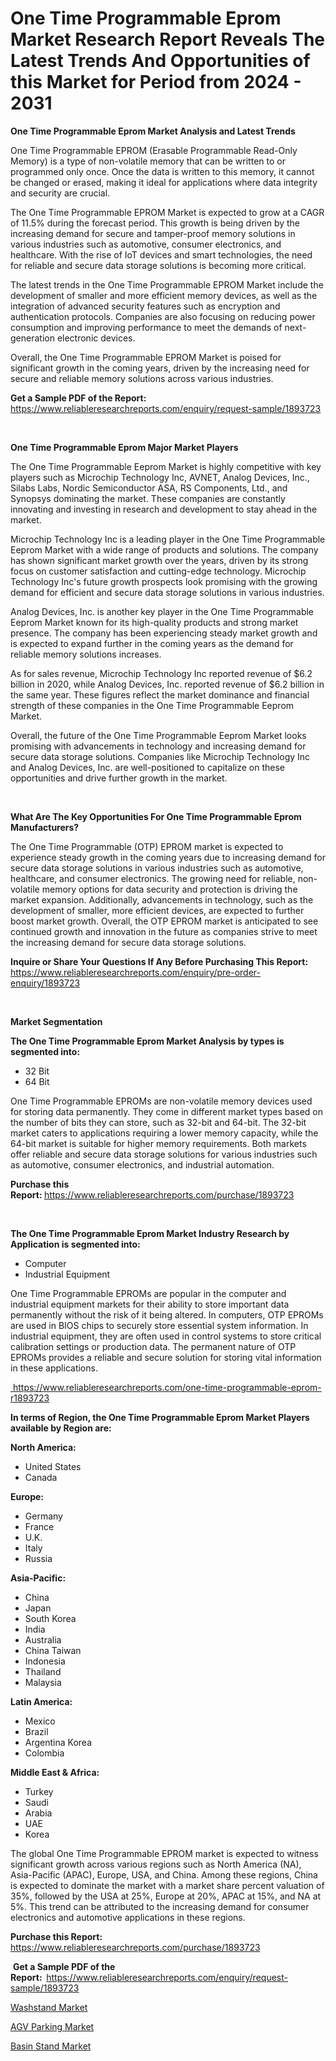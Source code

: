 <p><h1>One Time Programmable Eprom Market Research Report Reveals The Latest Trends And Opportunities of this Market for Period from 2024 - 2031</h1></p><p><strong>One Time Programmable Eprom Market Analysis and Latest Trends</strong></p>
<p><p>One Time Programmable EPROM (Erasable Programmable Read-Only Memory) is a type of non-volatile memory that can be written to or programmed only once. Once the data is written to this memory, it cannot be changed or erased, making it ideal for applications where data integrity and security are crucial.</p><p>The One Time Programmable EPROM Market is expected to grow at a CAGR of 11.5% during the forecast period. This growth is being driven by the increasing demand for secure and tamper-proof memory solutions in various industries such as automotive, consumer electronics, and healthcare. With the rise of IoT devices and smart technologies, the need for reliable and secure data storage solutions is becoming more critical.</p><p>The latest trends in the One Time Programmable EPROM Market include the development of smaller and more efficient memory devices, as well as the integration of advanced security features such as encryption and authentication protocols. Companies are also focusing on reducing power consumption and improving performance to meet the demands of next-generation electronic devices.</p><p>Overall, the One Time Programmable EPROM Market is poised for significant growth in the coming years, driven by the increasing need for secure and reliable memory solutions across various industries.</p></p>
<p><strong>Get a Sample PDF of the Report:&nbsp;</strong> <a href="https://www.reliableresearchreports.com/enquiry/request-sample/1893723">https://www.reliableresearchreports.com/enquiry/request-sample/1893723</a></p>
<p>&nbsp;</p>
<p><strong>One Time Programmable Eprom Major Market Players</strong></p>
<p><p>The One Time Programmable Eeprom Market is highly competitive with key players such as Microchip Technology Inc, AVNET, Analog Devices, Inc., Silabs Labs, Nordic Semiconductor ASA, RS Components, Ltd., and Synopsys dominating the market. These companies are constantly innovating and investing in research and development to stay ahead in the market.</p><p>Microchip Technology Inc is a leading player in the One Time Programmable Eeprom Market with a wide range of products and solutions. The company has shown significant market growth over the years, driven by its strong focus on customer satisfaction and cutting-edge technology. Microchip Technology Inc's future growth prospects look promising with the growing demand for efficient and secure data storage solutions in various industries.</p><p>Analog Devices, Inc. is another key player in the One Time Programmable Eeprom Market known for its high-quality products and strong market presence. The company has been experiencing steady market growth and is expected to expand further in the coming years as the demand for reliable memory solutions increases.</p><p>As for sales revenue, Microchip Technology Inc reported revenue of $6.2 billion in 2020, while Analog Devices, Inc. reported revenue of $6.2 billion in the same year. These figures reflect the market dominance and financial strength of these companies in the One Time Programmable Eeprom Market.</p><p>Overall, the future of the One Time Programmable Eeprom Market looks promising with advancements in technology and increasing demand for secure data storage solutions. Companies like Microchip Technology Inc and Analog Devices, Inc. are well-positioned to capitalize on these opportunities and drive further growth in the market.</p></p>
<p>&nbsp;</p>
<p><strong>What Are The Key Opportunities For One Time Programmable Eprom Manufacturers?</strong></p>
<p><p>The One Time Programmable (OTP) EPROM market is expected to experience steady growth in the coming years due to increasing demand for secure data storage solutions in various industries such as automotive, healthcare, and consumer electronics. The growing need for reliable, non-volatile memory options for data security and protection is driving the market expansion. Additionally, advancements in technology, such as the development of smaller, more efficient devices, are expected to further boost market growth. Overall, the OTP EPROM market is anticipated to see continued growth and innovation in the future as companies strive to meet the increasing demand for secure data storage solutions.</p></p>
<p><strong>Inquire or Share Your Questions If Any Before Purchasing This Report:</strong> <a href="https://www.reliableresearchreports.com/enquiry/pre-order-enquiry/1893723">https://www.reliableresearchreports.com/enquiry/pre-order-enquiry/1893723</a></p>
<p>&nbsp;</p>
<p><strong>Market Segmentation</strong></p>
<p><strong>The One Time Programmable Eprom Market Analysis by types is segmented into:</strong></p>
<p><ul><li>32 Bit</li><li>64 Bit</li></ul></p>
<p><p>One Time Programmable EPROMs are non-volatile memory devices used for storing data permanently. They come in different market types based on the number of bits they can store, such as 32-bit and 64-bit. The 32-bit market caters to applications requiring a lower memory capacity, while the 64-bit market is suitable for higher memory requirements. Both markets offer reliable and secure data storage solutions for various industries such as automotive, consumer electronics, and industrial automation.</p></p>
<p><strong>Purchase this Report:&nbsp;</strong><a href="https://www.reliableresearchreports.com/purchase/1893723">https://www.reliableresearchreports.com/purchase/1893723</a></p>
<p>&nbsp;</p>
<p><strong>The One Time Programmable Eprom Market Industry Research by Application is segmented into:</strong></p>
<p><ul><li>Computer</li><li>Industrial Equipment</li></ul></p>
<p><p>One Time Programmable EPROMs are popular in the computer and industrial equipment markets for their ability to store important data permanently without the risk of it being altered. In computers, OTP EPROMs are used in BIOS chips to securely store essential system information. In industrial equipment, they are often used in control systems to store critical calibration settings or production data. The permanent nature of OTP EPROMs provides a reliable and secure solution for storing vital information in these applications.</p></p>
<p><a href="https://www.reliableresearchreports.com/one-time-programmable-eprom-r1893723">&nbsp;https://www.reliableresearchreports.com/one-time-programmable-eprom-r1893723</a></p>
<p><strong>In terms of Region, the One Time Programmable Eprom Market Players available by Region are:</strong></p>
<p>
    <p> <strong> North America: </strong>
        <ul>
            <li>United States</li>
            <li>Canada</li>
        </ul>
        </p> 
    <p> <strong> Europe: </strong>
        <ul>
            <li>Germany</li>
            <li>France</li>
            <li>U.K.</li>
            <li>Italy</li>
            <li>Russia</li>
        </ul>
        </p> 
    <p> <strong> Asia-Pacific: </strong>
        <ul>
            <li>China</li>
            <li>Japan</li>
            <li>South Korea</li>
            <li>India</li>
            <li>Australia</li>
            <li>China Taiwan</li>
            <li>Indonesia</li>
            <li>Thailand</li>
            <li>Malaysia</li>
        </ul>
        </p> 
    <p> <strong> Latin America: </strong>
        <ul>
            <li>Mexico</li>
            <li>Brazil</li>
            <li>Argentina Korea</li>
            <li>Colombia</li>
        </ul>
        </p> 
    <p> <strong> Middle East & Africa: </strong>
        <ul>
            <li>Turkey</li>
            <li>Saudi</li>
            <li>Arabia</li>
            <li>UAE</li>
            <li>Korea</li>
        </ul>
    </p>
    </p>
<p><p>The global One Time Programmable EPROM market is expected to witness significant growth across various regions such as North America (NA), Asia-Pacific (APAC), Europe, USA, and China. Among these regions, China is expected to dominate the market with a market share percent valuation of 35%, followed by the USA at 25%, Europe at 20%, APAC at 15%, and NA at 5%. This trend can be attributed to the increasing demand for consumer electronics and automotive applications in these regions.</p></p>
<p><strong>Purchase this Report: </strong><a href="https://www.reliableresearchreports.com/purchase/1893723">https://www.reliableresearchreports.com/purchase/1893723</a></p>
<p>&nbsp;<strong>Get a Sample PDF of the Report:&nbsp;&nbsp;</strong><a href="https://www.reliableresearchreports.com/enquiry/request-sample/1893723">https://www.reliableresearchreports.com/enquiry/request-sample/1893723</a></p>
<p><strong></strong></p>
<p><p><a href="https://github.com/eliyamanson4561/Market-Research-Report-List-1/blob/main/washstand-market.md">Washstand Market</a></p><p><a href="https://issuu.com/reportprime-2/docs/agv-parking-market-size-2030.pptx">AGV Parking Market</a></p><p><a href="https://github.com/AbdulKoss18/Market-Research-Report-List-1/blob/main/basin-stand-market.md">Basin Stand Market</a></p></p>